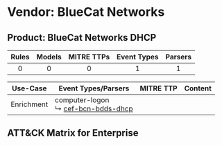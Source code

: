 Vendor: BlueCat Networks
========================
Product: BlueCat Networks DHCP
------------------------------
| Rules | Models | MITRE TTPs | Event Types | Parsers |
|:-----:|:------:|:----------:|:-----------:|:-------:|
|   0   |   0    |     0      |      1      |    1    |

|  Use-Case  | Event Types/Parsers                                                                       | MITRE TTP | Content                                                                   |
|:----------:| ----------------------------------------------------------------------------------------- | --------- | ------------------------------------------------------------------------- |
| Enrichment |  computer-logon<br> ↳ [cef-bcn-bdds-dhcp](Parsers/parserContent_cef-bcn-bdds-dhcp.md)<br> |           | [](Rules_Models/r_m_bluecat_networks_bluecat_networks_dhcp_Enrichment.md) |

ATT&CK Matrix for Enterprise
----------------------------
